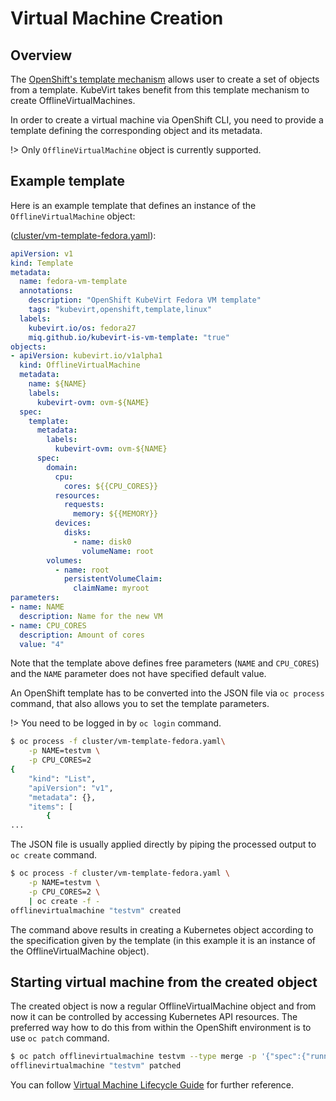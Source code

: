 # Virtual Machine Creation

## Overview

The [OpenShift's template mechanism](https://docs.openshift.org/latest/dev_guide/templates.html) allows user to create a set of objects from a template.  KubeVirt takes benefit from this template mechanism to create OfflineVirtualMachines.

In order to create a virtual machine via OpenShift CLI, you need to provide a template defining the corresponding object and its metadata.

!> Only `OfflineVirtualMachine` object is currently supported.


## Example template

Here is an example template that defines an instance of the `OfflineVirtualMachine` object:

\([cluster/vm-template-fedora.yaml](cluster/vm-template-fedora.yaml)\):

```yaml
apiVersion: v1
kind: Template
metadata:
  name: fedora-vm-template
  annotations:
    description: "OpenShift KubeVirt Fedora VM template"
    tags: "kubevirt,openshift,template,linux"
  labels:
    kubevirt.io/os: fedora27
    miq.github.io/kubevirt-is-vm-template: "true"
objects:
- apiVersion: kubevirt.io/v1alpha1
  kind: OfflineVirtualMachine
  metadata:
    name: ${NAME}
    labels:
      kubevirt-ovm: ovm-${NAME}
  spec:
    template:
      metadata:
        labels:
          kubevirt-ovm: ovm-${NAME}
      spec:
        domain:
          cpu:
            cores: ${{CPU_CORES}}
          resources:
            requests:
              memory: ${{MEMORY}}
          devices:
            disks:
              - name: disk0
                volumeName: root
        volumes:
          - name: root
            persistentVolumeClaim:
              claimName: myroot
parameters:
- name: NAME
  description: Name for the new VM
- name: CPU_CORES
  description: Amount of cores
  value: "4"
```

Note that the template above defines free parameters \(`NAME` and `CPU_CORES`\) and  the `NAME` parameter does not have specified default value.

An OpenShift template has to be converted into the JSON file via `oc process` command, that also allows you to set the template parameters.

!> You need to be logged in by `oc login` command.

```bash
$ oc process -f cluster/vm-template-fedora.yaml\
    -p NAME=testvm \
    -p CPU_CORES=2
{
    "kind": "List",
    "apiVersion": "v1",
    "metadata": {},
    "items": [
        {
...
```

The JSON file is usually applied directly by piping the processed output to `oc create` command.

```bash
$ oc process -f cluster/vm-template-fedora.yaml \
    -p NAME=testvm \
    -p CPU_CORES=2 \
    | oc create -f -
offlinevirtualmachine "testvm" created
```

The command above results in creating a Kubernetes object according to the specification given by the template \(in this example it is an instance of the OfflineVirtualMachine object\).


## Starting virtual machine from the created object

The created object is now a regular OfflineVirtualMachine object and from now it can be controlled by accessing Kubernetes API resources.  The preferred way how to do this from within the OpenShift environment is to use `oc patch` command.

``` bash
$ oc patch offlinevirtualmachine testvm --type merge -p '{"spec":{"running":true}}'
offlinevirtualmachine "testvm" patched
```

You can follow [Virtual Machine Lifecycle Guide](/workloads/virtual-machines/life-cycle) for further reference.

